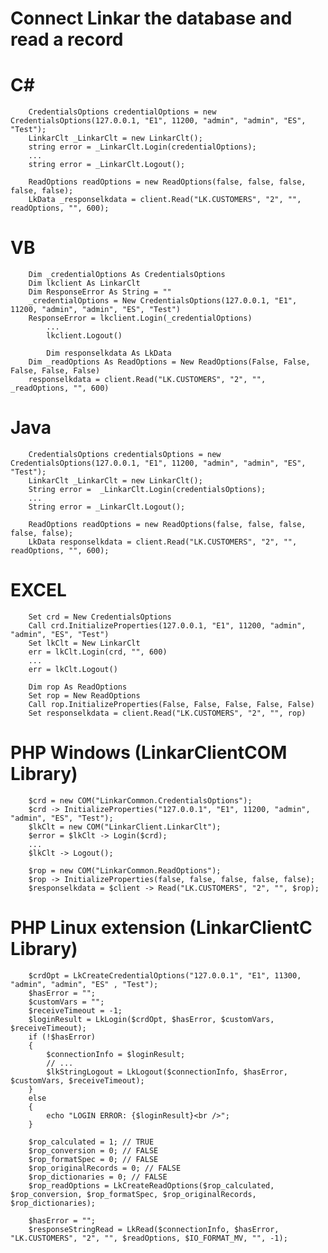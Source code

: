 # Connect Linkar the database and read a record

# C#
		CredentialsOptions credentialOptions = new CredentialsOptions(127.0.0.1, "E1", 11200, "admin", "admin", "ES", "Test");    
		LinkarClt _LinkarClt = new LinkarClt();    
		string error = _LinkarClt.Login(credentialOptions);    
		...    
		string error = _LinkarClt.Logout();
		
		ReadOptions readOptions = new ReadOptions(false, false, false, false, false);
		LkData _responselkdata = client.Read("LK.CUSTOMERS", "2", "", readOptions, "", 600);
    
# VB
		Dim _credentialOptions As CredentialsOptions
		Dim lkclient As LinkarClt
		Dim ResponseError As String = ""
		_credentialOptions = New CredentialsOptions(127.0.0.1, "E1", 11200, "admin", "admin", "ES", "Test")
		ResponseError = lkclient.Login(_credentialOptions)
    		...
    		lkclient.Logout()
    
    		Dim responselkdata As LkData
		Dim _readOptions As ReadOptions = New ReadOptions(False, False, False, False, False)
		responselkdata = client.Read("LK.CUSTOMERS", "2", "", _readOptions, "", 600)
    
# Java
		CredentialsOptions credentialsOptions = new CredentialsOptions(127.0.0.1, "E1", 11200, "admin", "admin", "ES", "Test");
		LinkarClt _LinkarClt = new LinkarClt();
		String error =  _LinkarClt.Login(credentialsOptions);
		...
		String error = _LinkarClt.Logout();
    
		ReadOptions readOptions = new ReadOptions(false, false, false, false, false);
		LkData responselkdata = client.Read("LK.CUSTOMERS", "2", "", readOptions, "", 600);
		
# EXCEL
		Set crd = New CredentialsOptions        
		Call crd.InitializeProperties(127.0.0.1, "E1", 11200, "admin", "admin", "ES", "Test")
		Set lkClt = New LinkarClt
		err = lkClt.Login(crd, "", 600)
		...
		err = lkClt.Logout()
		
		Dim rop As ReadOptions
		Set rop = New ReadOptions
		Call rop.InitializeProperties(False, False, False, False, False)
		Set responselkdata = client.Read("LK.CUSTOMERS", "2", "", rop)
    
# PHP Windows (LinkarClientCOM Library)
		$crd = new COM("LinkarCommon.CredentialsOptions");
		$crd -> InitializeProperties("127.0.0.1", "E1", 11200, "admin", "admin", "ES", "Test");
		$lkClt = new COM("LinkarClient.LinkarClt");
		$error = $lkClt -> Login($crd);
		...
		$lkClt -> Logout();
		
		$rop = new COM("LinkarCommon.ReadOptions");
		$rop -> InitializeProperties(false, false, false, false, false);			
		$responselkdata = $client -> Read("LK.CUSTOMERS", "2", "", $rop);
    
# PHP Linux extension (LinkarClientC Library)
		$crdOpt = LkCreateCredentialOptions("127.0.0.1", "E1", 11300, "admin", "admin", "ES" , "Test");
		$hasError = "";
		$customVars = "";
		$receiveTimeout = -1;
		$loginResult = LkLogin($crdOpt, $hasError, $customVars, $receiveTimeout);
		if (!$hasError)
		{
			$connectionInfo = $loginResult;
			// ...
			$lkStringLogout = LkLogout($connectionInfo, $hasError, $customVars, $receiveTimeout);
		}
		else
		{
			echo "LOGIN ERROR: {$loginResult}<br />";
		}

		$rop_calculated = 1; // TRUE
		$rop_conversion = 0; // FALSE
		$rop_formatSpec = 0; // FALSE
		$rop_originalRecords = 0; // FALSE
		$rop_dictionaries = 0; // FALSE
		$rop_readOptions = LkCreateReadOptions($rop_calculated, $rop_conversion, $rop_formatSpec, $rop_originalRecords, $rop_dictionaries);

		$hasError = "";
		$responseStringRead = LkRead($connectionInfo, $hasError, "LK.CUSTOMERS", "2", "", $readOptions, $IO_FORMAT_MV, "", -1);
